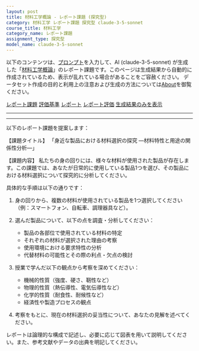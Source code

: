 ```yaml
---
layout: post
title: 材料工学概論 - レポート課題 (探究型)
category: 材料工学 レポート課題 探究型 claude-3-5-sonnet
course_title: 材料工学
category_name: レポート課題
assignment_type: 探究型
model_name: claude-3-5-sonnet
---
```


以下のコンテンツは、[プロンプト](http://127.0.0.1:8000/generated/材料工学/claude-3-5-sonnet/prompt_レポート課題-探究型.md)を入力して、AI (claude-3-5-sonnet) が生成した「[材料工学概論](/contents/材料工学/)」のレポート課題です。このページは生成結果から自動的に作成されているため、表示が乱れている場合があることをご容赦ください。
データセット作成の目的と利用上の注意および生成の方法については[About](/About)を御覧ください。

[レポート課題](../レポート課題-探究型)
[評価基準](../評価基準-探究型)
[レポート](../レポート-探究型)
[レポート評価](../レポート評価-探究型)
[生成結果のみを表示](http://127.0.0.1:8000/generated/材料工学/claude-3-5-sonnet/レポート課題-探究型.md)
  

***
***
  
以下のレポート課題を提案します：

【課題タイトル】
「身近な製品における材料選択の探究 ―材料特性と用途の関係性分析―」

【課題内容】
私たちの身の回りには、様々な材料が使用された製品が存在します。この課題では、あなたが日常的に使用している製品1つを選び、その製品における材料選択について探究的に分析してください。

具体的な手順は以下の通りです：

1. 身の回りから、複数の材料が使用されている製品を1つ選択してください（例：スマートフォン、自転車、調理器具など）。

2. 選んだ製品について、以下の点を調査・分析してください：
   - 製品の各部位で使用されている材料の特定
   - それぞれの材料が選択された理由の考察
   - 使用環境における要求特性の分析
   - 代替材料の可能性とその際の利点・欠点の検討

3. 授業で学んだ以下の観点から考察を深めてください：
   - 機械的性質（強度、硬さ、靭性など）
   - 物理的性質（熱伝導性、電気伝導性など）
   - 化学的性質（耐食性、耐候性など）
   - 経済性や製造プロセスの観点

4. 考察をもとに、現在の材料選択の妥当性について、あなたの見解を述べてください。

レポートは論理的な構成で記述し、必要に応じて図表を用いて説明してください。また、参考文献やデータの出典を明記してください。
